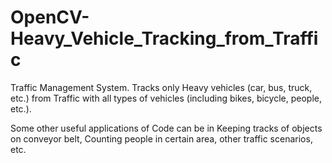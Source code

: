 # OpenCV-Heavy_Vehicle_Tracking_from_Traffic
Traffic Management System. Tracks only Heavy vehicles (car, bus, truck, etc.) from Traffic with all types of vehicles (including bikes, bicycle, people, etc.).

Some other useful applications of Code can be in Keeping tracks of objects on conveyor belt, Counting people in certain area, other traffic scenarios, etc.
